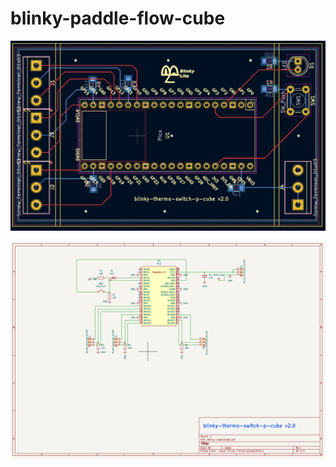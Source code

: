 # blinky-paddle-flow-cube

![pcb](./blinky-interlock-pcb.png)

![pcb](./blinky-interlock-schem.png)
